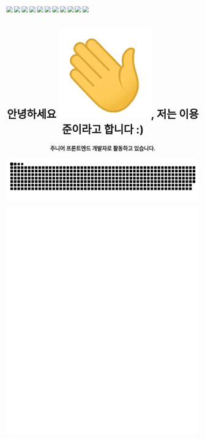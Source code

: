 <div style="inline:block;">
  <img src="https://img.shields.io/badge/html5-E34F26?style=for-the-badge&logo=html5&logoColor=white"> 
  <img src="https://img.shields.io/badge/css-1572B6?style=for-the-badge&logo=css3&logoColor=white"> 
  <img src="https://img.shields.io/badge/javascript-F7DF1E?style=for-the-badge&logo=javascript&logoColor=black">
  <img src="https://img.shields.io/badge/Typescript-3178C6?style=for-the-badge&logo=Typescript&logoColor=white"/>
  <img src="https://img.shields.io/badge/Tailwind%20CSS-06B6D4?style=for-the-badge&logo=Tailwind%20CSS&logoColor=white"/>
  <img src="https://img.shields.io/badge/React-61DAFB?style=for-the-badge&logo=React&logoColor=black"/>
  <img src="https://img.shields.io/badge/Next.js-000000?style=for-the-badge&logo=Next.js&logoColor=white"/>
  <img src="https://img.shields.io/badge/styled%20components-DB7093?style=for-the-badge&logo=styled-components&logoColor=white"/>
  <img src="https://img.shields.io/badge/Ubuntu-E95420?style=for-the-badge&logo=Ubuntu&logoColor=white"/>
  <img src="https://img.shields.io/badge/github-181717?style=for-the-badge&logo=github&logoColor=white">
  <img src="https://img.shields.io/badge/git-F05032?style=for-the-badge&logo=git&logoColor=white">
</div>

<div align="center">
  <h1 align="center">안녕하세요 <img  
    src="images/waving.gif"
    alt="snake" 
  />, 저는 이용준이라고 합니다 :)</h1>
  <h4 align="center">주니어 프론트엔드 개발자로 활동하고 있습니다.</h4>
</div>

<div align="center">
  <img  
    src="images/grid-snake.svg"
    alt="snake" 
  />
</div>

![GitHub Statistics](https://raw.githubusercontent.com/northfacegawd/northfacegawd/output/generated/overview.svg)
![Most Used Languages](https://raw.githubusercontent.com/northfacegawd/northfacegawd/output/generated/languages.svg)
